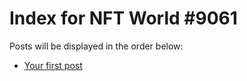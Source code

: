 # Index for NFT World #9061
Posts will be displayed in the order below:

- [Your first post](./001-first.md)


